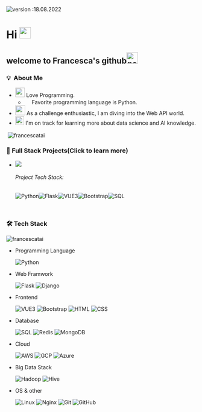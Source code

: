 ![version :18.08.2022](https://img.shields.io/badge/version-18.08.2022-informational) &nbsp;

# Hi <img width="30" src="https://i.imgur.com/1TfBlOz.gif" alt="party blob" />


## welcome to Francesca's github<img width="30" src="https://i.imgur.com/2zm9VrT.gif" alt="party blob" />

### 💡 &nbsp;About Me

* <img width="25" src="https://i.imgur.com/EmAaUkT.png" alt="" /> Love Programming.
  * <img width="16" src="https://cdn3.iconfinder.com/data/icons/logos-and-brands-adobe/512/267_Python-512.png" alt="" /> Favorite programming language is Python.
* <img width="26" src="https://i.imgur.com/bS7o5X4.png" alt="" /> As a challenge enthusiastic, I am diving into the Web API world.
* <img width="23" src="https://i.imgur.com/roSUZDm.png" alt="" /> I'm on track for learning more about data science and AI knowledge.
<p>&nbsp;<img align="center" src="https://github-readme-stats.vercel.app/api?username=francescatai&show_icons=true&locale=en" alt="francescatai" /></p>
</p>

### 🌱 Full Stack Projects(Click to learn more)
* [![](https://img.shields.io/badge/-🐾🐕🐈%20齊助浪寶no_more_stray-000)](http://petrip.pair.tw)
  ######   Project Tech Stack: 
  ![Python](https://img.shields.io/badge/-Python-05122A?style=flat&logo=python)![Flask](https://img.shields.io/badge/-Flask-05122A?style=flat&logo=Flask)![VUE3](https://img.shields.io/badge/-Vue3-000?&logo=Vue.js)![Bootstrap](https://img.shields.io/badge/-Bootstrap-05122A?style=flat&logo=bootstrap&logoColor=563D7C)![SQL](https://img.shields.io/badge/-SQL-000?&logo=MySQL)

<br>

### 🛠️ Tech Stack

<p><img align="center" src="https://github-readme-stats.vercel.app/api/top-langs?username=francescatai&show_icons=true&locale=en&layout=compact" alt="francescatai" /></p>


-  Programming Language
  
    ![Python](https://img.shields.io/badge/-Python-05122A?style=flat&logo=python)&nbsp;

-  Web Framwork

   ![Flask](https://img.shields.io/badge/-Flask-05122A?style=flat&logo=Flask) ![Django](https://img.shields.io/badge/-Django-05122A?style=flat&logo=django)

 *  Frontend
 
    ![VUE3](https://img.shields.io/badge/-Vue3-000?&logo=Vue.js) ![Bootstrap](https://img.shields.io/badge/-Bootstrap-05122A?style=flat&logo=bootstrap&logoColor=563D7C) ![HTML](https://img.shields.io/badge/-HTML-05122A?style=flat&logo=HTML5) ![CSS](https://img.shields.io/badge/-CSS-05122A?style=flat&logo=CSS3&logoColor=1572B6)

-  Database

   ![SQL](https://img.shields.io/badge/-SQL-000?&logo=MySQL) ![Redis](https://img.shields.io/badge/-Redis-000?&logo=Redis) ![MongoDB](https://img.shields.io/badge/-MongoDB-000?&logo=MongoDB)

- Cloud

    ![AWS](https://img.shields.io/badge/-AWS-000?&logo=Amazon-AWS&logoColor=F90) ![GCP](https://img.shields.io/badge/-GCP-000?&logo=Google) ![Azure](https://img.shields.io/badge/-Azure-000?&logo=Microsoft-Azure&logoColor=34B3E8)

- Big Data Stack

    ![Hadoop](https://img.shields.io/badge/-Hadoop-000?&logo=Apache-Hadoop&logoColor=F6F617) ![Hive](https://img.shields.io/badge/-HIVE-000?&logo=Apache-Hive&logoColor=F6F617) 

- OS & other

    ![Linux](https://img.shields.io/badge/-Linux-000?&logo=Linux) ![Nginx](https://img.shields.io/badge/-Nginx-000?&logo=Nginx) ![Git](https://img.shields.io/badge/-Git-05122A?style=flat&logo=git)&nbsp;![GitHub](https://img.shields.io/badge/-GitHub-05122A?style=flat&logo=github)&nbsp;


<br>






<!--
**Francescatai/Francescatai** is a ✨ _special_ ✨ repository because its `README.md` (this file) appears on your GitHub profile.

Here are some ideas to get you started:

- 🔭 I’m currently working on ...
- 🌱 I’m currently learning ...
- 👯 I’m looking to collaborate on ...
- 🤔 I’m looking for help with ...
- 💬 Ask me about ...
- 📫 How to reach me: ...
- 😄 Pronouns: ...
- ⚡ Fun fact: ...
-->
